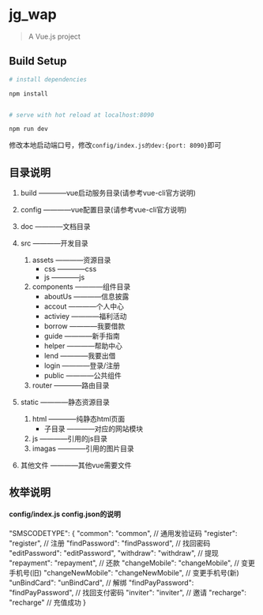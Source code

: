 ﻿# jg_wap

> A Vue.js project

## Build Setup

``` bash
# install dependencies

npm install


# serve with hot reload at localhost:8090

npm run dev

```

修改本地启动端口号，修改` config/index.js的dev:{port: 8090} `即可


## 目录说明

1. build                         ————vue启动服务目录(请参考vue-cli官方说明)
2. config                        ————vue配置目录(请参考vue-cli官方说明)
3. doc                           ————文档目录
4. src                           ————开发目录
    1. assets                    ————资源目录
        - css                    ————css
        - js                     ————js
    2. components                ————组件目录
        - aboutUs                ————信息披露
        - accout                 ————个人中心
        - activiey               ————福利活动
        - borrow                 ————我要借款
        - guide                  ————新手指南
        - helper                 ————帮助中心
        - lend                   ————我要出借
        - login                  ————登录/注册
        - public                 ————公共组件
    3. router                    ————路由目录

5. static                        ————静态资源目录
    1. html                      ————纯静态html页面
        - 子目录                 ————对应的网站模块
    2. js                        ————引用的js目录
    3. imagas                    ————引用的图片目录
6. 其他文件                      ————其他vue需要文件


## 枚举说明
#### config/index.js config.json的说明

"SMSCODETYPE": {
    "common": "common", // 通用发验证码
    "register": "register", // 注册
    "findPassword": "findPassword", // 找回密码
    "editPassword": "editPassword",
    "withdraw": "withdraw", // 提现
    "repayment": "repayment", // 还款
    "changeMobile": "changeMobile", // 变更手机号(旧)
    "changeNewMobile": "changeNewMobile", // 变更手机号(新)
    "unBindCard": "unBindCard", // 解绑
    "findPayPassword": "findPayPassword", // 找回支付密码
    "inviter": "inviter", // 邀请
    "recharge": "recharge" // 充值成功
}

